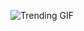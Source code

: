 ![Trending GIF](https://media1.giphy.com/media/v1.Y2lkPThiYjIxNzcycmh6OTR4NDkxdno1OGN2ZmlqbWRzMjNjMDVmaTk5bWtnOHo4bG00NCZlcD12MV9naWZzX3NlYXJjaCZjdD1n/xUPGcEliCc7bETyfO8/giphy.gif)
